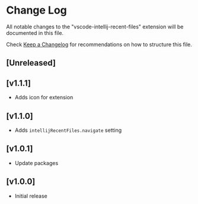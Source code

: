 # Change Log
All notable changes to the "vscode-intellij-recent-files" extension will be documented in this file.

Check [Keep a Changelog](http://keepachangelog.com/) for recommendations on how to structure this file.

## [Unreleased]

## [v1.1.1]
- Adds icon for extension

## [v1.1.0]
- Adds `intellijRecentFiles.navigate` setting

## [v1.0.1]
- Update packages

## [v1.0.0]
- Initial release

